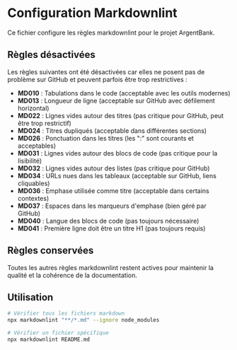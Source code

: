 <!-- @format -->

# Configuration Markdownlint

Ce fichier configure les règles markdownlint pour le projet ArgentBank.

## Règles désactivées

Les règles suivantes ont été désactivées car elles ne posent pas de problème sur GitHub et peuvent parfois être trop restrictives :

- **MD010** : Tabulations dans le code (acceptable avec les outils modernes)
- **MD013** : Longueur de ligne (acceptable sur GitHub avec défilement horizontal)
- **MD022** : Lignes vides autour des titres (pas critique pour GitHub, peut être trop restrictif)
- **MD024** : Titres dupliqués (acceptable dans différentes sections)
- **MD026** : Ponctuation dans les titres (les ":" sont courants et acceptables)
- **MD031** : Lignes vides autour des blocs de code (pas critique pour la lisibilité)
- **MD032** : Lignes vides autour des listes (pas critique pour GitHub)
- **MD034** : URLs nues dans les tableaux (acceptable sur GitHub, liens cliquables)
- **MD036** : Emphase utilisée comme titre (acceptable dans certains contextes)
- **MD037** : Espaces dans les marqueurs d'emphase (bien géré par GitHub)
- **MD040** : Langue des blocs de code (pas toujours nécessaire)
- **MD041** : Première ligne doit être un titre H1 (pas toujours requis)

## Règles conservées

Toutes les autres règles markdownlint restent actives pour maintenir la qualité et la cohérence de la documentation.

## Utilisation

```bash
# Vérifier tous les fichiers markdown
npx markdownlint "**/*.md" --ignore node_modules

# Vérifier un fichier spécifique
npx markdownlint README.md
```
